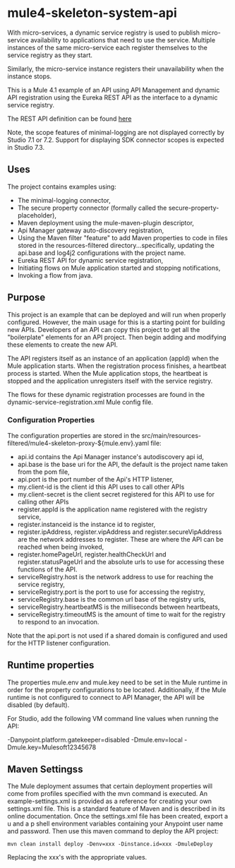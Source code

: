 # mule4-skeleton-system-api
With micro-services, a dynamic service registry is used to publish micro-service availability to applications that need to use the service. Multiple instances of the same micro-service each register themselves to the service registry as they start. 

Similarly, the micro-service instance registers their unavailability when the instance stops.  

This is a Mule 4.1 example of an API using API Management and dynamic API registration using the Eureka REST API as the interface to a dynamic service registry. 

The REST API definition can be found [here](https://github.com/Netflix/eureka/wiki/Eureka-REST-operations)
 

Note, the scope features of minimal-logging are not displayed correctly by Studio 7.1 or 7.2. Support for displaying SDK connector scopes is expected in Studio 7.3.

## Uses

The project contains examples using:

* The minimal-logging connector, 
* The secure property connector (formally called the secure-property-placeholder),
* Maven deployment using the mule-maven-plugin descriptor,
* Api Manager gateway auto-discovery registration,
* Using the Maven filter "feature" to add Maven properties to code in files stored in the resources-filtered directory...specifically, updating the api.base and log4j2 configurations with the project name.
* Eureka REST API for dynamic service registration,
* Initiating flows on Mule application started and stopping notifications,
* Invoking a flow from java.

## Purpose

This project is an example that can be deployed and will run when properly configured. However, the main usage for this is a starting point for building new APIs.
Developers of an API can copy this project to get all the "boilerplate" elements for an API project. Then begin adding and modifying these elements to create the new API. 

The API registers itself as an instance of an application (appId) when the Mule application starts. When the registration process
finishes, a heartbeat process is started. When the Mule application stops, the heartbeat is stopped and the application unregisters
itself with the service registry.

The flows for these dynamic registration processes are found in the dynamic-service-registration.xml Mule config file. 

### Configuration Properties

The configuration properties are stored in the src/main/resources-filtered/mule4-skeleton-proxy-${mule.env}.yaml file:

* api.id contains the Api Manager instance's autodiscovery api id,
* api.base is the base uri for the API, the default is the project name taken from the pom file,
* api.port is the port number of the Api's HTTP listener,
* my.client-id is the client id this API uses to call other APIs
* my.client-secret is the client secret registered for this API to use for calling other APIs
* register.appId is the application name registered with the registry service,
* register.instanceid is the instance id to register,
* register.ipAddress, register.vipAddress and register.secureVipAddress are the network addresses to register. These are where the API can be reached when being invoked,
* register.homePageUrl, register.healthCheckUrl and register.statusPageUrl and the absolute urls to use for accessing these functions of the API.
* serviceRegistry.host is the network address to use for reaching the service registry,
* serviceRegistry.port is the port to use for accessing the registry,
* serviceRegistry.base is the common url base of the registry urls,
* serviceRegistry.heartbeatMS is the milliseconds between heartbeats,
* serviceRegistry.timeoutMS is the amount of time to wait for the registry to respond to an invocation.

Note that the api.port is not used if a shared domain is configured and used for the HTTP listener configuration.


## Runtime properties

The properties mule.env and mule.key need to be set in the Mule runtime in order for the property configurations to be located. Additionally, if the Mule runtime is not configured to connect to API Manager, the API will be disabled (by default).

For Studio, add the following VM command line values when running the API:

 -Danypoint.platform.gatekeeper=disabled -Dmule.env=local -Dmule.key=Mulesoft12345678

## Maven Settingss

The Mule deployment assumes that certain deployment properties will come from profiles specified with the mvn command is executed. An example-settings.xml is provided as a reference
for creating your own settings.xml file. This is a standard feature of Maven and is described in its online documentation. Once the settings.xml file has been created, export a u and a p shell environment variables containing your Anypoint user name and password. Then use this maven command to deploy the API project:

```
mvn clean install deploy -Denv=xxx -Dinstance.id=xxx -DmuleDeploy
```
Replacing the xxx's with the appropriate values.


